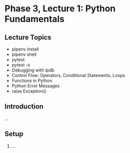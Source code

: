 # Phase 3, Lecture 1: Python Fundamentals

## Lecture Topics

- pipenv install
- pipenv shell
- pytest
- pytest -x
- Debugging with ipdb
- Control Flow: Operators, Conditional Statements, Loops
- Functions in Python
- Python Error Messages
- raise Exception()

## Introduction

...

## Setup

1. ...